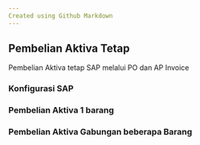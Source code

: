 ```yaml
---
Created using Github Markdown 
---
```


## Pembelian Aktiva Tetap
  Pembelian Aktiva tetap SAP melalui PO dan AP Invoice

### Konfigurasi SAP


  
### Pembelian Aktiva 1 barang


### Pembelian Aktiva Gabungan beberapa Barang 
